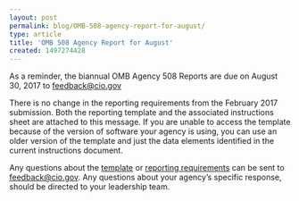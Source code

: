 ```yaml
---
layout: post 
permalink: blog/OMB-508-agency-report-for-august/
type: article
title: 'OMB 508 Agency Report for August'
created: 1497274428
---
```


As a reminder, the biannual OMB Agency 508 Reports are due on August 30, 2017&nbsp;to&nbsp;<feedback@cio.gov>

There is no change in the reporting requirements from the February 2017 submission. Both the reporting template and the associated instructions sheet are attached to this message. If you are unable to access the template because of the version of software your agency is using, you can use an older version of the template and just the data elements identified in the current instructions document.

Any questions about the [template][1] or [reporting requirements][2] can be sent to <feedback@cio.gov>. Any questions about your agency’s specific response, should be directed to your leadership team.

 [1]: /sites/default/files/508%20IDC%20OMB%20reporting%20template%20v%20FNL.pdf
 [2]: /sites/default/files/Instructions%20for%20Biannual%20OMB%20508%20Report%20vFNL.docx